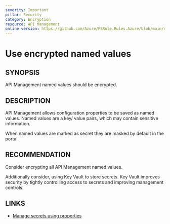```yaml
---
severity: Important
pillar: Security
category: Encryption
resource: API Management
online version: https://github.com/Azure/PSRule.Rules.Azure/blob/main/docs/en/rules/Azure.APIM.EncryptValues.md
---
```


# Use encrypted named values

## SYNOPSIS

API Management named values should be encrypted.

## DESCRIPTION

API Management allows configuration properties to be saved as named values.
Named values are a key/ value pairs, which may contain sensitive information.

When named values are marked as secret they are masked by default in the portal.

## RECOMMENDATION

Consider encrypting all API Management named values.

Additionally consider, using Key Vault to store secrets.
Key Vault improves security by tightly controlling access to secrets and improving management controls.

## LINKS

- [Manage secrets using properties](https://docs.microsoft.com/en-us/azure/api-management/api-management-howto-properties)

